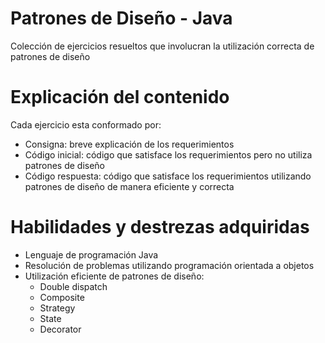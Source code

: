 # Patrones de Diseño - Java
Colección de ejercicios resueltos que involucran la utilización correcta de patrones de diseño

# Explicación del contenido
Cada ejercicio esta conformado por: 
  * Consigna: breve explicación de los requerimientos
  * Código inicial: código que satisface los requerimientos pero no utiliza patrones de diseño
  * Código respuesta: código que satisface los requerimientos utilizando patrones de diseño de manera eficiente y correcta
  
# Habilidades y destrezas adquiridas
  * Lenguaje de programación Java
  * Resolución de problemas utilizando programación orientada a objetos
  * Utilización eficiente de patrones de diseño:
    * Double dispatch
    * Composite
    * Strategy
    * State
    * Decorator
   
